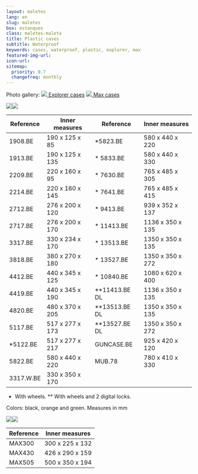 ```yaml
---
layout: maletes
lang: en
slug: maletes
box: estanques
class: maletes-maleta
title: Plastic cases
subtitle: Waterproof
keywords: cases, waterproof, plastic, explorer, max
featured-img-url:
icon-url: 
sitemap:
  priority: 0.7
  changefreq: monthly
--- 
```


<p> Photo gallery: 
  <a href="#estanques-explorer" class="btn btn-primary"><img src="{{ site.base_url }}/assets/img/01-thumbnail-box-fort-maletes-plastic-estanques-icon-explorer-cases.jpg"> Explorer cases</a>
  <a href="#estanques-max" class="btn btn-primary"><img src="{{ site.base_url }}/assets/img/01-thumbnail-box-fort-maletes-plastic-estanques-icon-max-cases.jpg"> Max cases</a>
</p>

<p class="text-center"><img src="{{ site.base_url }}/assets/img/01-thumbnail-box-fort-maletes-plastic-estanques-logo-explorer-cases.jpg"><img src="{{ site.base_url }}/assets/img/01-thumbnail-box-fort-maletes-plastic-estanques-explorer-cases-4820.jpg"></p>

Reference|Inner measures|Reference|Inner measures
--- | --- | --- | ---
1908.BE|190 x 125 x 85|*5823.BE|580 x 440 x 220
1913.BE|190 x 125 x 135|* 5833.BE|580 x 440 x 330
2209.BE|220 x 160 x 95|* 7630.BE|765 x 485 x 305
2214.BE|220 x 160 x 145|* 7641.BE|765 x 485 x 415
2712.BE|276 x 200 x 120|* 9413.BE|939 x 352 x 137
2717.BE|276 x 200 x 170|* 11413.BE|1136 x 350 x 135
3317.BE|330 x 234 x 170|* 13513.BE|1350 x 350 x 135
3818.BE|380 x 270 x 180|* 13527.BE|1350 x 350 x 272
4412.BE|440 x 345 x 125|* 10840.BE|1080 x 620 x 400
4419.BE|440 x 345 x 190|**11413.BE DL|1136 x 350 x 135
4820.BE|480 x 370 x 205|**13513.BE DL|1350 x 350 x 135
5117.BE|517 x 277 x 173|**13527.BE DL|1350 x 350 x 272
*5122.BE|517 x 277 x 217|GUNCASE.BE|925 x 420 x 120
5822.BE|580 x 440 x 220|MUB.78|780 x 410 x 330
3317.W.BE|330 x 350 x 170

* With wheels. ** With wheels and 2 digital locks.

Colors: black, orange and green. Measures in mm

<p class="text-center"><img src="{{ site.base_url }}/assets/img/01-thumbnail-box-fort-maletes-plastic-estanques-logo-max-cases.jpg"><img src="{{ site.base_url }}/assets/img/01-thumbnail-box-fort-maletes-plastic-estanques-max-cases.jpg"></p>

Reference|Inner measures
--- | ---
MAX300|300 x 225 x 132
MAX430|426 x 290 x 159
MAX505|500 x 350 x 194